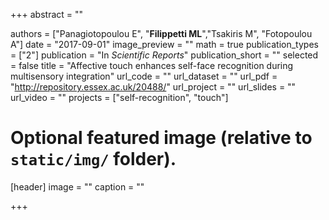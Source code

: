 +++
abstract = ""

authors = ["Panagiotopoulou E", "**Filippetti ML**","Tsakiris M", "Fotopoulou A"]
date = "2017-09-01"
image_preview = ""
math = true
publication_types = ["2"]
publication = "In *Scientific Reports*"
publication_short = ""
selected = false
title = "Affective touch enhances self-face recognition during multisensory integration"
url_code = ""
url_dataset = ""
url_pdf = "http://repository.essex.ac.uk/20488/"
url_project = ""
url_slides = ""
url_video = ""
projects = ["self-recognition", "touch"]

# Optional featured image (relative to `static/img/` folder).
[header]
image = ""
caption = ""

+++
